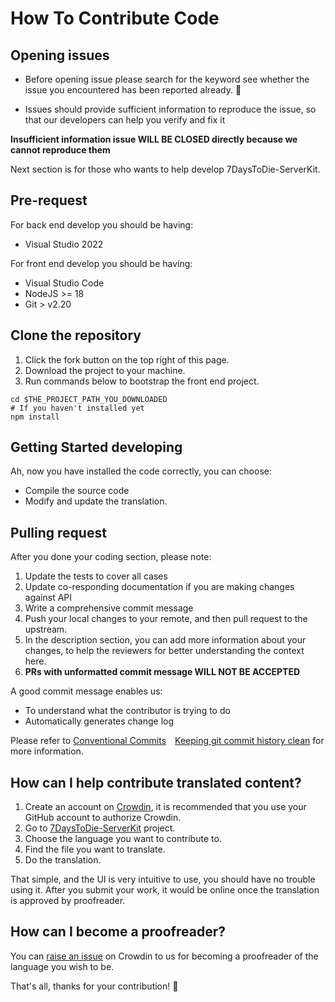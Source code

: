 # How To Contribute Code

## Opening issues
- Before opening issue please search for the keyword see whether the issue you encountered has been reported already. :pray:

- Issues should provide sufficient information to reproduce the issue, so that our developers can help you verify and fix it

**Insufficient information issue WILL BE CLOSED directly because we cannot reproduce them**

Next section is for those who wants to help develop 7DaysToDie-ServerKit.

## Pre-request
For back end develop you should be having:
- Visual Studio 2022

For front end develop you should be having:
- Visual Studio Code
- NodeJS >= 18
- Git > v2.20

## Clone the repository
1. Click the fork button on the top right of this page.
2. Download the project to your machine.
3. Run commands below to bootstrap the front end project.

```shell
cd $THE_PROJECT_PATH_YOU_DOWNLOADED
# If you haven't installed yet
npm install
```

## Getting Started developing
Ah, now you have installed the code correctly, you can choose:


- Compile the source code
- Modify and update the translation.

## Pulling request
After you done your coding section, please note:

1. Update the tests to cover all cases
2. Update co-responding documentation if you are making changes against API
3. Write a comprehensive commit message
4. Push your local changes to your remote, and then pull request to the upstream.
5. In the description section, you can add more information about your changes, to help the reviewers for better understanding the context here.
6. **PRs with unformatted commit message WILL NOT BE ACCEPTED**

A good commit message enables us:
- To understand what the contributor is trying to do
- Automatically generates change log

Please refer to [Conventional Commits](https://www.conventionalcommits.org)&emsp;[Keeping git commit history clean](https://about.gitlab.com/blog/2018/06/07/keeping-git-commit-history-clean) for more information.

## How can I help contribute translated content?
1. Create an account on [Crowdin](https://crowdin.com), it is recommended that you use your GitHub account to authorize Crowdin.
2. Go to [7DaysToDie-ServerKit](https://crowdin.com/project/7daystodie-serverkit) project.
3. Choose the language you want to contribute to.
4. Find the file you want to translate.
5. Do the translation.
   
That simple, and the UI is very intuitive to use, you should have no trouble using it. After you submit your work, it would be online once the translation is approved by proofreader.

## How can I become a proofreader?
You can [raise an issue](https://crowdin.com/project/7daystodie-serverkit/discussions) on Crowdin to us for becoming a proofreader of the language you wish to be.

That's all, thanks for your contribution! 🤩
